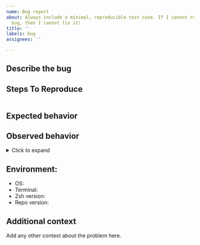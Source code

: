 ```yaml
---
name: Bug report
about: Always include a minimal, reproducible test case. If I cannot reproduce the
  bug, then I cannot fix it!
title: ''
labels: bug
assignees: ''

---
```


<!-- Please complete the following information: -->

## Describe the bug
<!-- A clear and concise description of what the bug is -->

## Steps To Reproduce
<!-- Preferably code that I can copy-paste directly into my terminal -->
```zsh

```

## Expected behavior
<!-- A clear and concise description of what you expected to happen -->

## Observed behavior
<!-- What actually happened -->
<!-- If you have lots of output or screenshots, put them inside a collapsible section, like this: -->
<details><summary>Click to expand</summary>

<!-- Leave 👆this line blank! -->
</details>

## Environment:
 - OS: <!-- e.g. macOS, Ubuntu -->
 - Terminal: <!-- e.g. Terminal.app, Konsole, Gnome Terminal -->
 - Zsh version: <!-- print $ZSH_VERSION -->
 - Repo version: <!-- git branch -v --points-at=@ -->

## Additional context
Add any other context about the problem here.
